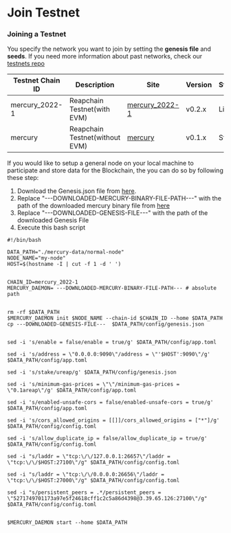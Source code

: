 # Join Testnet

### Joining a Testnet

You specify the network you want to join by setting the **genesis file** and **seeds**. If you need more information about past networks, check our [testnets repo](https://github.com/reapchain/testnets)

| Testnet Chain ID | Description                    | Site                                                                               | Version | Status |
| ---------------- | ------------------------------ | ---------------------------------------------------------------------------------- | ------- | ------ |
| mercury\_2022-1  | Reapchain Testnet(with EVM)    | [mercury\_2022-1](https://github.com/reapchain/testnets/tree/main/mercury\_2022-1) | v0.2.x  | Live   |
| mercury          | Reapchain Testnet(without EVM) | [mercury](https://github.com/reapchain/testnets/tree/main/mercury)                 | v0.1.x  | Steal  |



If you would like to setup a general node on your local machine to participate and store data for the Blockchain, the you can do so by following these step:

1. Download the Genesis.json file from [here](https://raw.githubusercontent.com/reapchain/testnets/e9f5839fb7d26f036dd5099e49c9b63d0a208b53/genesis.json).
2. Replace "---DOWNLOADED-MERCURY-BINARY-FILE-PATH---" with the path of the downloaded mercury binary file from [here](user-guides/initial-setup.md#binary-file)
3. Replace "---DOWNLOADED-GENESIS-FILE---" with the path of the downloaded Genesis File
4. Execute this bash script

```
#!/bin/bash

DATA_PATH="./mercury-data/normal-node"
NODE_NAME="my-node"
HOST=$(hostname -I | cut -f 1 -d ' ')


CHAIN_ID=mercury_2022-1
MERCURY_DAEMON= ---DOWNLOADED-MERCURY-BINARY-FILE-PATH--- # absolute path


rm -rf $DATA_PATH
$MERCURY_DAEMON init $NODE_NAME --chain-id $CHAIN_ID --home $DATA_PATH
cp ---DOWNLOADED-GENESIS-FILE---  $DATA_PATH/config/genesis.json


sed -i 's/enable = false/enable = true/g' $DATA_PATH/config/app.toml

sed -i 's/address = \"0.0.0.0:9090\"/address = \"'$HOST':9090\"/g' $DATA_PATH/config/app.toml

sed -i 's/stake/ureap/g' $DATA_PATH/config/genesis.json

sed -i 's/minimum-gas-prices = \"\"/minimum-gas-prices = \"0.1areap\"/g' $DATA_PATH/config/app.toml

sed -i 's/enabled-unsafe-cors = false/enabled-unsafe-cors = true/g' $DATA_PATH/config/app.toml

sed -i 's/cors_allowed_origins = [[]]/cors_allowed_origins = ["*"]/g' $DATA_PATH/config/config.toml

sed -i 's/allow_duplicate_ip = false/allow_duplicate_ip = true/g' $DATA_PATH/config/config.toml

sed -i "s/laddr = \"tcp:\/\/127.0.0.1:26657\"/laddr = \"tcp:\/\/$HOST:27100\"/g" $DATA_PATH/config/config.toml

sed -i "s/laddr = \"tcp:\/\/0.0.0.0:26656\"/laddr = \"tcp:\/\/$HOST:27000\"/g" $DATA_PATH/config/config.toml

sed -i "s/persistent_peers = .*/persistent_peers = \"5271749701173a97e5f24618cff1c2c5a86d4398@3.39.65.126:27100\"/g" $DATA_PATH/config/config.toml


$MERCURY_DAEMON start --home $DATA_PATH

```
